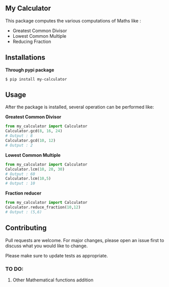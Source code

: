 ## My Calculator

This package computes the various computations of Maths like :
* Greatest Common Divisor
* Lowest Common Multiple
* Reducing Fraction

## Installations
__Through pypi package__
``` Shell
$ pip install my-calculator
```


## Usage
After the package is installed, several operation can be performed like:

__Greatest Common Divisor__
``` Python
from my_calculator import Calculator
Calculator.gcd(8, 16, 24)
# Output : 8
Calculator.gcd(10, 12)
# Output : 2

```

__Lowest Common Multiple__
``` Python
from my_calculator import Calculator
Calculator.lcm(10, 20, 30)
# Output : 60
Calculator.lcm(10,5)
# Output : 10
```

__Fraction reducer__
``` Python
from my_calculator import Calculator
Calculator.reduce_fraction(10,12)
# Output : (5,6)
```

## Contributing
Pull requests are welcome. For major changes, please open an issue first to discuss what you would like to change.

Please make sure to update tests as appropriate.

### TO DO:
1. Other Mathematical functions addition
